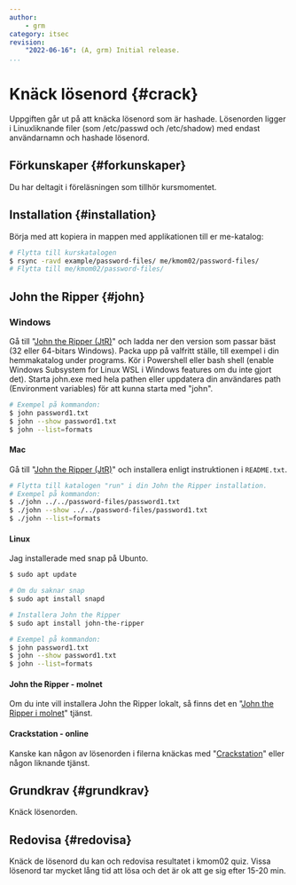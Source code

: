 ```yaml
---
author:
    - grm
category: itsec
revision:
    "2022-06-16": (A, grm) Initial release.
...
```


Knäck lösenord {#crack}
==================================

Uppgiften går ut på att knäcka lösenord som är hashade. Lösenorden ligger i Linuxliknande filer (som /etc/passwd och /etc/shadow) med endast användarnamn och hashade lösenord.

<!--more-->

Förkunskaper {#forkunskaper}
-----------------------------

Du har deltagit i föreläsningen som tillhör kursmomentet.

Installation {#installation}
-----------------------------

Börja med att kopiera in mappen med applikationen till er me-katalog:

```bash
# Flytta till kurskatalogen
$ rsync -ravd example/password-files/ me/kmom02/password-files/
# Flytta till me/kmom02/password-files/
```

John the Ripper {#john}
-----------------------------

### Windows

Gå till "[John the Ripper (JtR)](https://www.openwall.com/john/)" och ladda ner den version som passar bäst (32 eller 64-bitars Windows). Packa upp på valfritt ställe, till exempel i din hemmakatalog under programs. Kör i Powershell eller bash shell (enable Windows Subsystem for Linux WSL i Windows features om du inte gjort det). Starta john.exe med hela pathen eller uppdatera din användares path (Environment variables) för att kunna starta med "john".

```bash
# Exempel på kommandon:
$ john password1.txt
$ john --show password1.txt
$ john --list=formats
```

#### Mac

Gå till "[John the Ripper (JtR)](https://download.openwall.net/pub/projects/john/contrib/macosx)" och installera enligt instruktionen i `README.txt`.

```bash
# Flytta till katalogen "run" i din John the Ripper installation.
# Exempel på kommandon:
$ ./john ../../password-files/password1.txt
$ ./john --show ../../password-files/password1.txt
$ ./john --list=formats
```

#### Linux

Jag installerade med snap på Ubunto.

```bash
$ sudo apt update

# Om du saknar snap
$ sudo apt install snapd

# Installera John the Ripper
$ sudo apt install john-the-ripper

# Exempel på kommandon:
$ john password1.txt
$ john --show password1.txt
$ john --list=formats
```

#### John the Ripper - molnet

Om du inte vill installera John the Ripper lokalt, så finns det en "[John the Ripper i molnet](https://www.openwall.com/john/cloud/)" tjänst.

#### Crackstation - online

Kanske kan någon av lösenorden i filerna knäckas med "[Crackstation](https://crackstation.net/)" eller någon liknande tjänst.

Grundkrav {#grundkrav}
-----------------------------

Knäck lösenorden.


Redovisa {#redovisa}
-----------------------

Knäck de lösenord du kan och redovisa resultatet i kmom02 quiz. Vissa lösenord tar
mycket lång tid att lösa och det är ok att ge sig efter 15-20 min.

